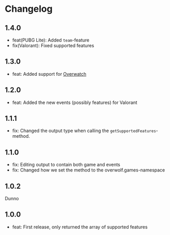 # Changelog

## 1.4.0

- feat(PUBG Lite): Added `team`-feature
- fix(Valorant): Fixed supported features

## 1.3.0

- feat: Added support for [Overwatch](https://overwolf.github.io/docs/api/overwolf-games-events-overwatch)

## 1.2.0

- feat: Added the new events (possibly features) for Valorant

## 1.1.1

- fix: Changed the output type when calling the `getSupportedFeatures`-method.

## 1.1.0

- fix: Editing output to contain both game and events
- fix: Changed how we set the method to the overwolf.games-namespace

## 1.0.2

Dunno

## 1.0.0

- feat: First release, only returned the array of supported features
